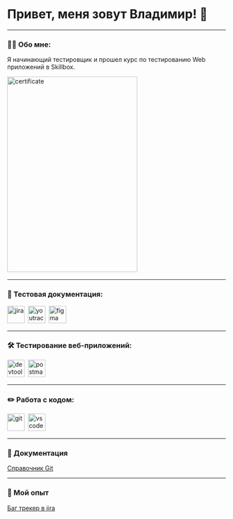 # Привет, меня зовут Владимир! 👋

---

### 👨‍💻 Обо мне:

Я начинающий тестировщик и прошел курс по тестированию Web приложений в Skillbox. 

<div>
  <img src="https://cdn.skillbox.pro/certgen/certificates/7/Yl7wnJddJYJIvtiGCo0EBwU8p3PfRJET.png" title="certificate" width="300" height="450"/>&nbsp
</div>

---

### 📁 Тестовая документация:

<div>
  <img src="https://cdn.jsdelivr.net/gh/devicons/devicon/icons/jira/jira-original.svg" title="jira" alt="jira" width="40" height="40"/>&nbsp
  <img src="https://upload.wikimedia.org/wikipedia/commons/thumb/8/8d/YouTrack_Icon.svg/1024px-YouTrack_Icon.svg.png?20200803082248" title="youtrack" alt="youtrack" width="40" height="40"/>&nbsp
  <img src="https://cdn.jsdelivr.net/gh/devicons/devicon/icons/figma/figma-original.svg" title="figma" alt="figma" width="40" height="40"/>&nbsp
</div>

---

### 🛠 Тестирование веб-приложений:

<div>
  <img src="https://d33wubrfki0l68.cloudfront.net/38b5c953a4667366685d55db55d057c86db1fc54/a0fdc/static/acae6b24d940347661ca901ea07f47c1/chrome-dev-logo-icon.png" title="devtools" alt="devtools" width="40" height="40"/>&nbsp
  <img src="https://seeklogo.com/images/P/postman-logo-0087CA0D15-seeklogo.com.png" title="postman" alt="postman" width="40" height="40"/>&nbsp
</div>

---

### ✏️ Работа с кодом:

<div>
  <img src="https://cdn.jsdelivr.net/gh/devicons/devicon/icons/git/git-original.svg" title="git" alt="git" width="40" height="40"/>&nbsp
  <img src="https://cdn.jsdelivr.net/gh/devicons/devicon/icons/vscode/vscode-original.svg" title="vscode" alt="vscode" width="40" height="40"/>&nbsp
</div>

---

### 📖 Документация

<a href="https://git-scm.com/book/ru/v2" target="_blank" rel="noopener noreferrer">Справочник Git</a>

---

### 📖 Мой опыт

<a href="https://svovan88.atlassian.net/jira/software/projects/DIPLOM/boards/2?atlOrigin=eyJpIjoiNjMwODM4YTczZjE5NGQwNjhiY2YzMTg1MDFlY2EwMmEiLCJwIjoiaiJ9" target="_blank" rel="noopener noreferrer">Баг трекер в jira</a>



